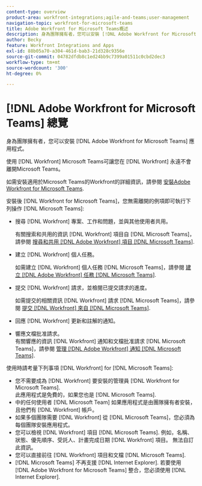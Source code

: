 ```yaml
---
content-type: overview
product-area: workfront-integrations;agile-and-teams;user-management
navigation-topic: workfront-for-microsoft-teams
title: Adobe Workfront for Microsoft Teams概述
description: 身為團隊擁有者，您可以安裝 [!DNL Adobe Workfront for Microsoft Teams] 應用程式。
author: Becky
feature: Workfront Integrations and Apps
exl-id: 88b05a70-a304-461d-bab3-21d328c9356e
source-git-commit: 04782dfdb8c1ed24bb9c7399a01511c0cbd2dec3
workflow-type: tm+mt
source-wordcount: '300'
ht-degree: 0%

---
```


# [!DNL Adobe Workfront for Microsoft Teams] 總覽

身為團隊擁有者，您可以安裝 [!DNL Adobe Workfront for Microsoft Teams] 應用程式。

使用 [!DNL Workfront] Microsoft Teams可讓您在 [!DNL Workfront] 永遠不會離開Microsoft Teams。

如需安裝適用於Microsoft Teams的Workfront的詳細資訊，請參閱 [安裝Adobe Workfront for Microsoft Teams](../../workfront-integrations-and-apps/using-workfront-with-microsoft-teams/install-workfront-ms-teams.md).

安裝後 [!DNL Workfront for Microsoft Teams]，您無需離開的例項即可執行下列操作 [!DNL Microsoft Teams]:

* 搜尋 [!DNL Workfront] 專案、工作和問題，並與其他使用者共用。

   有關搜索和共用的資訊 [!DNL Workfront] 項目自 [!DNL Microsoft Teams]，請參閱 [搜尋和共用 [!DNL Adobe Workfront] 項目 [!DNL Microsoft Teams]](../../workfront-integrations-and-apps/using-workfront-with-microsoft-teams/search-for-and-share-wf-items-in-ms-teams.md).

* 建立 [!DNL Workfront] 個人任務。

   如需建立 [!DNL Workfront] 個人任務 [!DNL Microsoft Teams]，請參閱 [建立 [!DNL Adobe Workfront] 任務 [!DNL Microsoft Teams]](../../workfront-integrations-and-apps/using-workfront-with-microsoft-teams/create-workfront-tasks-from-ms-teams.md).

* 提交 [!DNL Workfront] 請求，並檢閱已提交請求的進度。

   如需提交的相關資訊 [!DNL Workfront] 請求 [!DNL Microsoft Teams]，請參閱 [提交 [!DNL Workfront] 來自 [!DNL Microsoft Teams]](../../workfront-integrations-and-apps/using-workfront-with-microsoft-teams/submit-workfront-requests-from-ms-teams.md).

* 回應 [!DNL Workfront] 更新和註解的通知。
* 響應文檔批准請求。\
   有關響應的資訊 [!DNL Workfront] 通知和文檔批准請求 [!DNL Microsoft Teams]，請參閱 [管理 [!DNL Adobe Workfront] 通知 [!DNL Microsoft Teams]](../../workfront-integrations-and-apps/using-workfront-with-microsoft-teams/manage-wf-notifications-approval-requests-ms-teams.md).

使用時請考量下列事項 [!DNL Workfront] for [!DNL Microsoft Teams]:

* 您不需要成為 [!DNL Workfront] 要安裝的管理員 [!DNL Workfront for Microsoft Teams].\
   此應用程式是免費的，如果您也是 [!DNL Microsoft Teams].
* 中的任何使用者 [!DNL Microsoft Team] 如果應用程式是由團隊擁有者安裝，且他們有 [!DNL Workfront] 帳戶。
* 如果多個團隊需要 [!DNL Workfront] 從 [!DNL Microsoft Teams]，您必須為每個團隊安裝應用程式。
* 您可以檢視 [!DNL Workfront] 項目 [!DNL Microsoft Teams]. 例如，名稱、狀態、優先順序、受託人、計畫完成日期 [!DNL Workfront] 項目。 無法自訂此資訊。
* 您可以直接前往 [!DNL Workfront] 項目和文檔 [!DNL Microsoft Teams].
* [!DNL Microsoft Teams] 不再支援 [!DNL Internet Explorer]. 若要使用 [!DNL Adobe Workfront for Microsoft Teams] 整合，您必須使用 [!DNL Internet Explorer].
